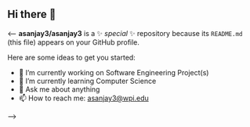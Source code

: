 ## Hi there 👋

<--
**asanjay3/asanjay3** is a ✨ _special_ ✨ repository because its `README.md` (this file) appears on your GitHub profile.

Here are some ideas to get you started:

- 🔭 I’m currently working on Software Engineering Project(s)
- 🌱 I’m currently learning Computer Science
- 💬 Ask me about anything
- 📫 How to reach me: asanjay3@wpi.edu

-->
